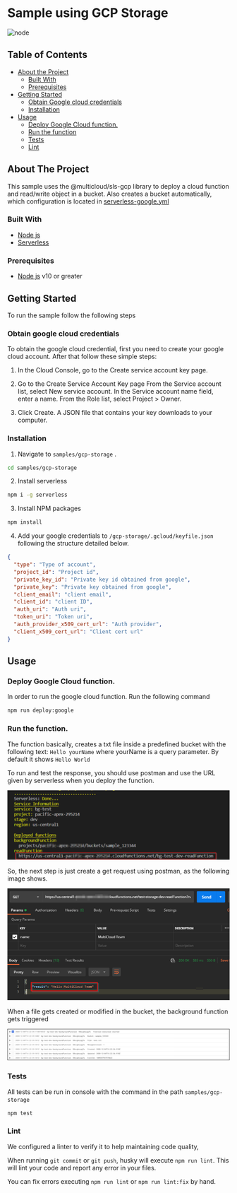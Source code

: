 # Sample using GCP Storage

![node](https://img.shields.io/badge/node-10.0-green)

## Table of Contents

* [About the Project](#about-the-project)
  * [Built With](#built-with)
  * [Prerequisites](#prerequisites)
* [Getting Started](#getting-started)
  * [Obtain Google cloud credentials](#obtain-google-cloud-credentials)
  * [Installation](#installation)
* [Usage](#usage)
  * [Deploy Google Cloud function.](#deploy-google-cloud-function)
  * [Run the function](#run-the-function)
  * [Tests](#tests)
  * [Lint](#lint)

## About The Project

This sample uses the @multicloud/sls-gcp library to deploy a cloud function and read/write object in a bucket. Also creates a bucket automatically, which configuration is located in [serverless-google.yml](serverless-google.yml)


### Built With

* [Node js](https://nodejs.org/es/)
* [Serverless](https://serverless.com/)

### Prerequisites

- [Node js](https://nodejs.org/es/) v10 or greater

## Getting Started

To run the sample follow the following steps

### Obtain google cloud credentials

To obtain the google cloud credential, first you need to create your google cloud account. After that follow these simple steps:

1. In the Cloud Console, go to the Create service account key page.

2. Go to the Create Service Account Key page
  From the Service account list, select New service account.
  In the Service account name field, enter a name.
  From the Role list, select Project > Owner.

3. Click Create. A JSON file that contains your key downloads to your computer.

### Installation

1. Navigate to `samples/gcp-storage` .

```sh
cd samples/gcp-storage
```

2. Install serverless

```sh
npm i -g serverless
```

3. Install NPM packages

```sh
npm install
```
4. Add your google credentials to `/gcp-storage/.gcloud/keyfile.json` following the structure detailed below.

```json
{
  "type": "Type of account",
  "project_id": "Project id",
  "private_key_id": "Private key id obtained from google",
  "private_key": "Private key obtained from google",
  "client_email": "client email",
  "client_id": "client ID",
  "auth_uri": "Auth uri",
  "token_uri": "Token uri",
  "auth_provider_x509_cert_url": "Auth provider",
  "client_x509_cert_url": "Client cert url"
}
```

## Usage

### Deploy Google Cloud function.

In order to run the google cloud function. Run the following command

```sh
npm run deploy:google
```

### Run the function.

The function basically, creates a txt file inside a predefined bucket with the following text: `Hello yourName` where yourName is a query parameter. By default it shows `Hello World`

To run and test the response, you should use postman and use the URL given by serverless when you deploy the function.

![cloud-function-deployed](./images/cloud-function-deployed.png)

So, the next step is just create a get request using postman, as the following image shows.

![postman-response](./images/result-postman.png)

When a file gets created or modified in the bucket, the background function gets triggered

![background-function-response](./images/result-background.png)

### Tests

All tests can be run in console with the command in the path `samples/gcp-storage`

```sh
npm test
```

### Lint

We configured a linter to verify it to help maintaining code quality,

When running `git commit` or `git push`, husky will execute `npm run lint`. This will lint your code and report any error in your files.

You can fix errors executing `npm run lint` or `npm run lint:fix` by hand.
